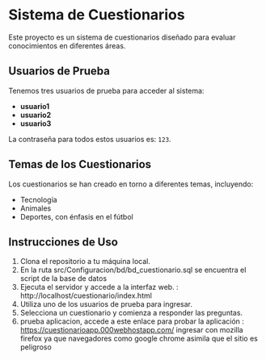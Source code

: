 # Sistema de Cuestionarios

Este proyecto es un sistema de cuestionarios diseñado para evaluar conocimientos en diferentes áreas.

## Usuarios de Prueba

Tenemos tres usuarios de prueba para acceder al sistema:

- **usuario1**
- **usuario2**
- **usuario3**

La contraseña para todos estos usuarios es: `123`.

## Temas de los Cuestionarios

Los cuestionarios se han creado en torno a diferentes temas, incluyendo:

- Tecnología
- Animales
- Deportes, con énfasis en el fútbol

## Instrucciones de Uso

1. Clona el repositorio a tu máquina local.
2. En la ruta src/Configuracion/bd/bd_cuestionario.sql se encuentra el script de la base de datos
3. Ejecuta el servidor y accede a la interfaz web. : http://localhost/cuestionario/index.html
4. Utiliza uno de los usuarios de prueba para ingresar.
5. Selecciona un cuestionario y comienza a responder las preguntas.
6. prueba aplicacion, accede a este enlace para probar la aplicación : https://cuestionarioapp.000webhostapp.com/
ingresar con mozilla firefox ya que navegadores como google chrome asimila que el sitio es peligroso


